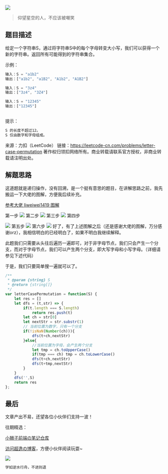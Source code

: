 ![](https://imgconvert.csdnimg.cn/aHR0cHM6Ly9jZG4uanNkZWxpdnIubmV0L2doL2Nob2NvbGF0ZTE5OTkvY2RuL2ltZy8yMDIwMDgyODE0NTUyMS5qcGc?x-oss-process=image/format,png)
>仰望星空的人，不应该被嘲笑

## 题目描述
给定一个字符串S，通过将字符串S中的每个字母转变大小写，我们可以获得一个新的字符串。返回所有可能得到的字符串集合。

 

示例：

```javascript
输入：S = "a1b2"
输出：["a1b2", "a1B2", "A1b2", "A1B2"]

输入：S = "3z4"
输出：["3z4", "3Z4"]

输入：S = "12345"
输出：["12345"]
 
```

提示：

```javascript
S 的长度不超过12。
S 仅由数字和字母组成。
```

来源：力扣（LeetCode）
链接：https://leetcode-cn.com/problems/letter-case-permutation
著作权归领扣网络所有。商业转载请联系官方授权，非商业转载请注明出处。




## 解题思路
这道题就是递归操作，没有回溯，是一个挺有意思的题目，在讲解思路之前，我先搬运一下大佬的图解，方便我后续补充。

<a href="https://leetcode-cn.com/problems/letter-case-permutation/solution/shen-du-you-xian-bian-li-hui-su-suan-fa-python-dai/">参考大佬 liweiwei1419 图解</a>

第一步
![](https://img-blog.csdnimg.cn/20200913092114823.png#pic_center)
第二步
![](https://img-blog.csdnimg.cn/20200913092124828.png#pic_center)
第三步
![](https://img-blog.csdnimg.cn/20200913092134397.png?x-oss-process=image/watermark,type_ZmFuZ3poZW5naGVpdGk,shadow_10,text_aHR0cHM6Ly9ibG9nLmNzZG4ubmV0L3dlaXhpbl80MjQyOTcxOA==,size_16,color_FFFFFF,t_70#pic_center)
第四步

![](https://img-blog.csdnimg.cn/20200913092143552.png?x-oss-process=image/watermark,type_ZmFuZ3poZW5naGVpdGk,shadow_10,text_aHR0cHM6Ly9ibG9nLmNzZG4ubmV0L3dlaXhpbl80MjQyOTcxOA==,size_16,color_FFFFFF,t_70#pic_center)
第五步
![](https://img-blog.csdnimg.cn/20200913092154795.png?x-oss-process=image/watermark,type_ZmFuZ3poZW5naGVpdGk,shadow_10,text_aHR0cHM6Ly9ibG9nLmNzZG4ubmV0L3dlaXhpbl80MjQyOTcxOA==,size_16,color_FFFFFF,t_70#pic_center)
第六步
![](https://img-blog.csdnimg.cn/20200913092204897.png?x-oss-process=image/watermark,type_ZmFuZ3poZW5naGVpdGk,shadow_10,text_aHR0cHM6Ly9ibG9nLmNzZG4ubmV0L3dlaXhpbl80MjQyOTcxOA==,size_16,color_FFFFFF,t_70#pic_center)
好了，有了上述图解之后（还是感谢大佬的图解，万分感谢orz），我相信明白的已经明白了，如果不明白我继续解释。

此题我们只需要从头往后遍历一遍即可，对于非字母节点，我们只会产生一个分支，而对于字母节点，我们可以产生两个分支，即大写字母和小写字母。（详细请参见下述代码）

于是，我们只要简单搜一遍就可以了。

```javascript
/**
 * @param {string} S
 * @return {string[]}
 */
var letterCasePermutation = function(S) {
    let res = []
    let dfs = (t,str) => {
        if(t.length === S.length)
            return res.push(t)
        let ch = str[0]
        let nextStr = str.substr(1)
        // 当前位置为数字，只有一个分支
        if(!isNaN(Number(ch))){
            dfs(t+ch,nextStr)
        }else{
            //当前位置为字母，会产生两个分支
            let tmp = ch.toUpperCase()
            if(tmp === ch) tmp = ch.toLowerCase()
            dfs(t+ch,nextStr)
            dfs(t+tmp,nextStr)
        }
    }
    dfs('',S)
    return res
};
```



## 最后
文章产出不易，还望各位小伙伴们支持一波！

往期精选：

<a href="https://github.com/Chocolate1999/Front-end-learning-to-organize-notes">小狮子前端の笔记仓库</a>

<a href="https://yangchaoyi.vip/">访问超逸の博客</a>，方便小伙伴阅读玩耍~

![](https://img-blog.csdnimg.cn/2020090211491121.png#pic_center)

```javascript
学如逆水行舟，不进则退
```


